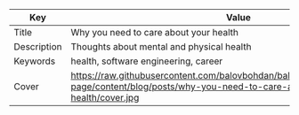 | Key           | Value                                                                                                                                               |
| ------------- | --------------------------------------------------------------------------------------------------------------------------------------------------- |
| Title         | Why you need to care about your health                                                                                                              |
| Description   | Thoughts about mental and physical health                                                                                                           |
| Keywords      | health, software engineering, career                                                                                                                |
| Cover         | https://raw.githubusercontent.com/balovbohdan/balovbohdan.github.io/github-page/content/blog/posts/why-you-need-to-care-about-your-health/cover.jpg |
